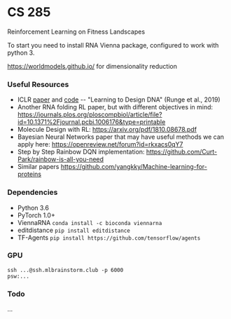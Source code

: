 # CS 285 

Reinforcement Learning on Fitness Landscapes

To start you need to install RNA Vienna package, configured to work with python 3. 

https://worldmodels.github.io/ for dimensionality reduction

### Useful Resources
* ICLR [paper](https://openreview.net/pdf?id=ByfyHh05tQ) and [code](https://github.com/automl/learna) -- "Learning to Design DNA" (Runge et al., 2019)
* Another RNA folding RL paper, but with different objectives in mind: https://journals.plos.org/ploscompbiol/article/file?id=10.1371%2Fjournal.pcbi.1006176&type=printable
* Molecule Design with RL: https://arxiv.org/pdf/1810.08678.pdf
* Bayesian Neural Networks paper that may have useful methods we can apply here: https://openreview.net/forum?id=rkxacs0qY7
* Step by Step Rainbow DQN implementation: https://github.com/Curt-Park/rainbow-is-all-you-need
* Similar papers https://github.com/yangkky/Machine-learning-for-proteins


### Dependencies
* Python 3.6
* PyTorch 1.0+
* ViennaRNA  `conda install -c bioconda viennarna`
* editdistance  `pip install editdistance`
* TF-Agents `pip install https://github.com/tensorflow/agents`

### GPU
```
ssh ...@ssh.mlbrainstorm.club -p 6000
psw:...
```

### Todo
...
